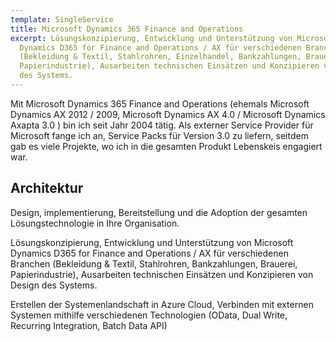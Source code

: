 ```yaml
---
template: SingleService
title: Microsoft Dynamics 365 Finance and Operations
excerpt: Lösungskonzipierung, Entwicklung und Unterstützung von Microsoft
  Dynamics D365 for Finance and Operations / AX für verschiedenen Branchen
  (Bekleidung & Textil, Stahlrohren, Einzelhandel, Bankzahlungen, Brauerei,
  Papierindustrie), Ausarbeiten technischen Einsätzen und Konzipieren von Design
  des Systems.
---
```

Mit Microsoft Dynamics 365 Finance and Operations (ehemals Microsoft Dynamics AX 2012 / 2009, Microsoft Dynamics AX 4.0 / Microsoft Dynamics Axapta 3.0 ) bin ich seit Jahr 2004 tätig. Als externer Service Provider für Microsoft fange ich an, Service Packs für Version 3.0 zu liefern, seitdem gab es viele Projekte, wo ich in die gesamten Produkt Lebenskeis engagiert war.

## Architektur

Design, implementierung, Bereitstellung und die Adoption der gesamten Lösungstechnologie in Ihre Organisation.

Lösungskonzipierung, Entwicklung und Unterstützung von Microsoft Dynamics D365 for Finance and Operations / AX für verschiedenen Branchen (Bekleidung & Textil, Stahlrohren, Bankzahlungen, Brauerei, Papierindustrie), Ausarbeiten technischen Einsätzen und Konzipieren von Design des Systems.

Erstellen der Systemenlandschaft in Azure Cloud, Verbinden mit externen Systemen mithilfe verschiedenen Technologien (OData, Dual Write, Recurring Integration, Batch Data API)